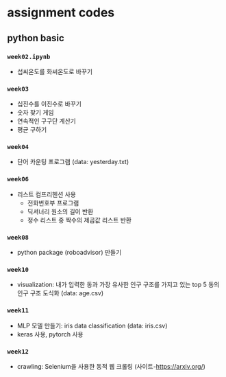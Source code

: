 # assignment codes

## python basic

### ```week02.ipynb```
- 섭씨온도를 화씨온도로 바꾸기

### ```week03```
- 십진수를 이진수로 바꾸기
- 숫자 찾기 게임
- 연속적인 구구단 계산기
- 평균 구하기

### ```week04```
- 단어 카운팅 프로그램 (data: yesterday.txt)

### ```week06```
- 리스트 컴프리헨션 사용
  - 전화번호부 프로그램
  - 딕셔너리 원소의 길이 반환
  - 정수 리스트 중 짝수의 제곱값 리스트 반환

### ```week08```
- python package (roboadvisor) 만들기

### ```week10```
- visualization: 내가 입력한 동과 가장 유사한 인구 구조를 가지고 있는 top 5 동의 인구 구조 도식화 (data: age.csv)

### ```week11```
- MLP 모델 만들기: iris data classification (data: iris.csv)
- keras 사용, pytorch 사용

### ```week12```
- crawling: Selenium을 사용한 동적 웹 크롤링 (사이트-https://arxiv.org/)  
